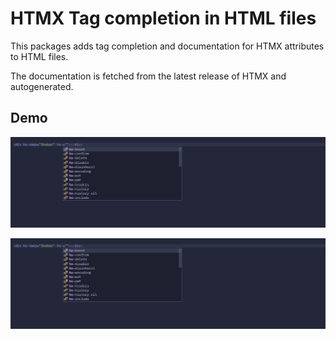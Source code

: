# HTMX Tag completion in HTML files

This packages adds tag completion and documentation for HTMX attributes to HTML files.

The documentation is fetched from the latest release of HTMX and autogenerated.

## Demo

![Attribute completion](demo-1.png)

![Inline documentation](demo-1.png)